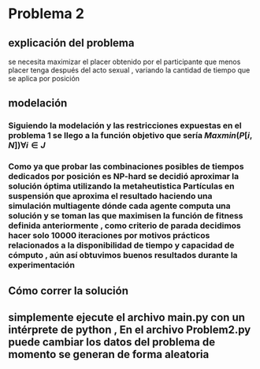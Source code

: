 # Problema 2 

## explicación del problema
 se necesita maximizar el placer obtenido por el participante que menos placer tenga después del acto sexual , variando la cantidad de tiempo que se aplica por posición 

## modelación
 ### Siguiendo la modelación y las restricciones expuestas en el problema 1 se llego a la función objetivo que sería $Max min(P[i,N]) \forall i \in J$ 

### Como ya que probar las combinaciones posibles de tiempos dedicados por posición es NP-hard se decidió aproximar la solución óptima utilizando la metaheutistica Partículas en suspensión que aproxima el resultado haciendo una simulación multiagente dónde cada agente computa una solución y se toman las que maximisen la función de fitness definida anteriormente , como criterio de parada decidimos hacer solo 10000 iteraciones por motivos prácticos relacionados a la disponibilidad de tiempo y capacidad de cómputo , aún así obtuvimos buenos resultados durante la experimentación 

## Cómo correr la solución
  ## simplemente ejecute el archivo __main__.py  con un intérprete de python , En el archivo Problem2.py puede cambiar los datos del problema de momento se generan de forma aleatoria